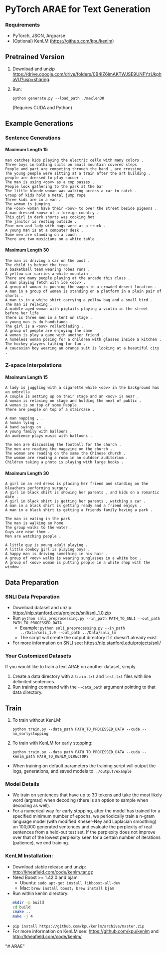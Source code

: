 # PyTorch ARAE for Text Generation

### Requirements
- PyTorch, JSON, Argparse
- (Optional) KenLM (https://github.com/kpu/kenlm)

## Pretrained Version

1) Download and unzip https://drive.google.com/drive/folders/0B4IZ6lmAKTWJSE9UNFYzUkphaVU?usp=sharing.

2) Run: 

    `python generate.py --load_path ./maxlen30`

    (Requires CUDA and Python)

## Example Generations

### Sentence Generations
#### Maximum Length 15
```
man catches kids playing the electric cello with many colors .
Three boys in bathing suits on small mountain covered steps
People and part are competing through the band , are crossing .
The young people were sitting at a train after the art building .
people are dressed to play soccer .
The man is using <oov> as a cop passes .
People look gathering to the park at the bar
The little blonde woman was walking across a car to catch .
Group of kids hold a metal jump rope
Three kids are in a van .
The woman is jumping
The <oov> woman have their <oov> to over the street beside pigeons .
A man dressed <oov> of a foreign country .
This girl in dark shorts was cooking hot
The janitor is resting outside .
Four men and lady with bags were at a truck .
A young man is at a computer desk .
Some men are standing on a couch .
There are two musicians on a white table .
```

#### Maximum Length 30
```
The man is driving a car on the pool .
The child is behind the tree .
A basketball team wearing robes runs .
A yellow car carries a white mountain .
There are many people playing at the arcade this class .
A man playing fetch with ice <oov> .
A group of woman is pushing the wagon in a crowded desert location .
A man in a group of woman is standing on a platform in a plain pair of shorts .
A man is in a white shirt carrying a yellow bag and a small bird .
The man is relaxing .
A middle-aged woman with pigtails playing a violin in the street before her life .
There is three men in a tent on stage .
a young man is do handstands .
The girl is a <oov> rollerblading .
A group of people are enjoying the same
A woman is play a game with another friend .
A homeless woman posing for a children with glasses inside a kitchen .
The hockey players talking for fun .
A caucasian boy wearing an orange suit is looking at a beautiful city .
```

### Z-space Interpolations
#### Maximum Length 15
```
A lady is juggling with a cigarette while <oov> in the background has an umbrella
A couple is setting up on their stage and an <oov> is near .
A woman is relaxing on stage and holding the next of public .
A woman is on top of some People .
There are people on top of a staircase .
```

```
A man napping , .
A human lying .
A band swings on .
A young family with balloons .
An audience plays music with balloons .
```

```
The men are discussing the football for the church .
The men are reading the magazine on the church .
The woman are reading on the same the Chinese church .
The woman are reading a room in an outdoor auditorium .
Children taking a photo is playing with large books .
```

#### Maximum Length 30
```
A girl in an red dress is placing her friend and standing on the bleachers performing surgery .
A girl in black shirt is showing her parents , and kids on a romantic date .
A girl in black shirt is getting her parents , watching a car .
A man in a black shirt is getting ready and a friend enjoys .
A man in a black shirt is getting a friends family having a park .
```

```
The man is eating in the park
The man is walking an home
The group walks to the water .
Guys are near them .
Men are watching people .
```

```
A little guy is young adult playing .
A little cowboy girl is playing boys .
A happy man is driving something in his hair .
A group of <oov> walks is wearing sunglasses in a white box .
A group of <oov> woman is putting people in a white shop with the window .
```


## Data Preparation

### SNLI Data Preparation
- Download dataset and unzip: https://nlp.stanford.edu/projects/snli/snli_1.0.zip
- Run `python snli_preprocessing.py --in_path PATH_TO_SNLI --out_path PATH_TO_PROCESSED_DATA`
    - Example: `python snli_preprocessing.py --in_path ../Data/snli_1.0 --out_path ../Data/snli_lm`
    - The script will create the output directory if it doesn't already exist
- For more information on SNLI see: https://nlp.stanford.edu/projects/snli/

### Your Customized Datasets
If you would like to train a text ARAE on another dataset, simply
1) Create a data directory with a `train.txt` and `test.txt` files with line delimited sentences.
2) Run training command with the `--data_path` argument pointing to that data directory.

## Train
1) To train without KenLM: 

    `python train.py --data_path PATH_TO_PROCESSED_DATA --cuda --no_earlystopping`

2) To train with KenLM for early stopping: 

    `python train.py --data_path PATH_TO_PROCESSED_DATA --cuda --kenlm_path PATH_TO_KENLM_DIRECTORY`

- When training on default parameters the training script will output the logs, generations, and saved models to: `./output/example`

### Model Details
- We train on sentences that have up to 30 tokens and take the most likely word (argmax) when decoding (there is an option to sample when decoding as well).
- For a numerical way for early stopping, after the model has trained for a specified minimum number of epochs, we periodically train a n-gram language model (with modified Kneser-Ney and Laplacian smoothing) on 100,000 generated sentences and evaluate the perplexity of real sentences from a held-out test set. If the perplexity does not improve over that of the lowest perplexity seen for a certain number of iterations (patience), we end training.


### KenLM Installation:
- Download stable release and unzip: http://kheafield.com/code/kenlm.tar.gz
- Need Boost >= 1.42.0 and bjam
    - Ubuntu: `sudo apt-get install libboost-all-dev`
    - Mac: `brew install boost; brew install bjam`
- Run within kenlm directory:
    ```bash
    mkdir -p build
    cd build
    cmake ..
    make -j 4
    ```
- `pip install https://github.com/kpu/kenlm/archive/master.zip`
- For more information on KenLM see: https://github.com/kpu/kenlm and http://kheafield.com/code/kenlm/



"# ARAE" 
